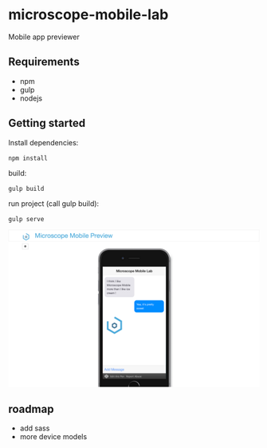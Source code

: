 # microscope-mobile-lab
Mobile app previewer

Requirements
------------

* npm
* gulp
* nodejs

Getting started
---------------

Install dependencies:

	npm install
	
build:

	gulp build
	
run project (call gulp build):

	gulp serve
	
![Alt text](https://github.com/microscope-mobile-contrib/microscope-mobile-lab/blob/master/screen.png)		

## roadmap 
* add sass
* more device models

 

